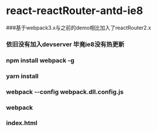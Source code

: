 # react-reactRouter-antd-ie8

###基于webpack3.x与之前的demo相比加入了reactRouter2.x
### 依旧没有加入devserver 毕竟ie8没有热更新

### npm install webpack -g
### yarn install
### webpack --config webpack.dll.config.js
### webpack
### index.html
